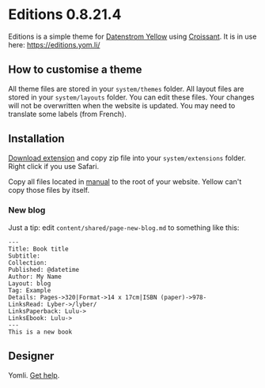 Editions 0.8.21.4
==============

Editions is a simple theme for [Datenstrom Yellow](https://datenstrom.se/yellow/) using [Croissant](https://github.com/yomli/croissant/). It is in use here: <https://editions.yom.li/>

## How to customise a theme

All theme files are stored in your `system/themes` folder. All layout files are stored in your `system/layouts` folder. You can edit these files. Your changes will not be overwritten when the website is updated. You may need to translate some labels (from French).

## Installation

[Download extension](https://github.com/yomli/yellow-extensions/raw/main/zip/editions.zip) and copy zip file into your `system/extensions` folder. Right click if you use Safari.

Copy all files located in [manual](https://github.com/yomli/yellow-extensions/raw/main/zip/editions-manual.zip) to the root of your website. Yellow can't copy those files by itself.

### New blog

Just a tip: edit `content/shared/page-new-blog.md` to something like this:

```
---
Title: Book title
Subtitle:
Collection:
Published: @datetime
Author: My Name
Layout: blog
Tag: Example
Details: Pages->320|Format->14 x 17cm|ISBN (paper)->978-
LinksRead: Lyber->/lyber/
LinksPaperback: Lulu->
LinksEbook: Lulu->
---
This is a new book
```

## Designer

Yomli. [Get help](https://datenstrom.se/yellow/help/).
